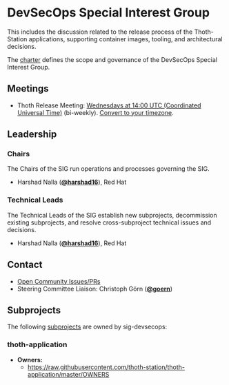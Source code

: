 <!---
This is an autogenerated file!

Please do not edit this file directly, but instead make changes to the
sigs.yaml file in the project root.

To understand how this file is generated, see https://git.k8s.io/community/generator/README.md

for Thoth we use `podman run --rm -e WHAT -e GO111MODULE=on -e GOPROXY -v $(pwd):/go/src/app:Z golang:1.12 make -C /go/src/app generate`

--->

# DevSecOps Special Interest Group

This includes the discussion related to the release process of the Thoth-Station applications, supporting container images, tooling, and architectural decisions.

The [charter](charter.md) defines the scope and governance of the DevSecOps Special Interest Group.

## Meetings
* Thoth Release Meeting: [Wednesdays at 14:00 UTC (Coordinated Universal Time)](https://meet.google.com/kro-zbcc-xpd) (bi-weekly). [Convert to your timezone](http://www.thetimezoneconverter.com/?t=14:00&tz=UTC%20%28Coordinated%20Universal%20Time%29).

## Leadership

### Chairs

The Chairs of the SIG run operations and processes governing the SIG.

* Harshad Nalla (**[@harshad16](https://github.com/harshad16)**), Red Hat

### Technical Leads

The Technical Leads of the SIG establish new subprojects, decommission existing
subprojects, and resolve cross-subproject technical issues and decisions.

* Harshad Nalla (**[@harshad16](https://github.com/harshad16)**), Red Hat

## Contact
- [Open Community Issues/PRs](https://github.com/kubernetes/community/labels/sig%2Fdevsecops)
- Steering Committee Liaison: Christoph Görn (**[@goern](https://github.com/goern)**)

## Subprojects

The following [subprojects][subproject-definition] are owned by sig-devsecops:
### thoth-application
- **Owners:**
  - https://raw.githubusercontent.com/thoth-station/thoth-application/master/OWNERS

[subproject-definition]: https://github.com/kubernetes/community/blob/master/governance.md#subprojects
<!-- BEGIN CUSTOM CONTENT -->

<!-- END CUSTOM CONTENT -->
